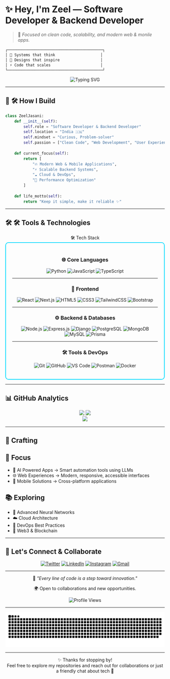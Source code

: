 # ✨ Hey, I'm **Zeel** — Software Developer & Backend Developer

> 💭 *Focused on clean code, scalability, and modern web & monile apps.*

```ascii
┌──────────────────────────────────────────┐
│ 🎯 Systems that think                    │
│ 🌟 Designs that inspire                  │
│ ⚡ Code that scales                      │
└──────────────────────────────────────────┘
```

<div align="center">
  <img src="https://readme-typing-svg.demolab.com?font=Fira+Code&size=22&duration=3000&pause=1000&color=36BCF7&center=true&vCenter=true&random=false&width=600&lines=Software+Developer;Backend+Developer;Exploring+AI+%26+ML;Clean+Code+%7C+Scalable+Systems;Open+Source+Contributor" alt="Typing SVG" />
</div>

---

## 🎨 **🛠️ How I Build**

```python
class ZeelJasani:
    def __init__(self):
        self.role = "Software Developer & Backend Developer"
        self.location = "India 🇮🇳"
        self.mindset = "Curious, Problem-solver"
        self.passion = ["Clean Code", "Web Development", "User Experience"]
    
    def current_focus(self):
        return [
            "🔥 Modern Web & Mobile Applications",
            "⚡ Scalable Backend Systems",
            "☁️ Cloud & DevOps",
            "🚀 Performance Optimization"
        ]
    
    def life_motto(self):
        return "Keep it simple, make it reliable ✨"
```

---

## 🛠️ **🛠️ Tools & Technologies**


<div align="center">
🛠️ Tech Stack

<div align="center" style="border: 2px solid #00D9FF; border-radius: 10px; padding: 20px;">

### 🌐 Core Languages  
![Python](https://img.shields.io/badge/Python-3776AB?style=for-the-badge&logo=python&logoColor=white)
![JavaScript](https://img.shields.io/badge/JavaScript-F7DF1E?style=for-the-badge&logo=javascript&logoColor=black)
![TypeScript](https://img.shields.io/badge/TypeScript-3178C6?style=for-the-badge&logo=typescript&logoColor=white)

---

### 🎨 Frontend  
![React](https://img.shields.io/badge/React-20232A?style=for-the-badge&logo=react&logoColor=61DAFB)
![Next.js](https://img.shields.io/badge/Next.js-000000?style=for-the-badge&logo=nextdotjs&logoColor=white)
![HTML5](https://img.shields.io/badge/HTML5-E34F26?style=for-the-badge&logo=html5&logoColor=white)
![CSS3](https://img.shields.io/badge/CSS3-1572B6?style=for-the-badge&logo=css3&logoColor=white)
![TailwindCSS](https://img.shields.io/badge/Tailwind_CSS-38B2AC?style=for-the-badge&logo=tailwind-css&logoColor=white)
![Bootstrap](https://img.shields.io/badge/Bootstrap-563D7C?style=for-the-badge&logo=bootstrap&logoColor=white)

---

### ⚙️ Backend & Databases  
![Node.js](https://img.shields.io/badge/Node.js-339933?style=for-the-badge&logo=nodedotjs&logoColor=white)
![Express.js](https://img.shields.io/badge/Express.js-000000?style=for-the-badge&logo=express&logoColor=white)
![Django](https://img.shields.io/badge/Django-092E20?style=for-the-badge&logo=django&logoColor=white)
![PostgreSQL](https://img.shields.io/badge/PostgreSQL-336791?style=for-the-badge&logo=postgresql&logoColor=white)
![MongoDB](https://img.shields.io/badge/MongoDB-4EA94B?style=for-the-badge&logo=mongodb&logoColor=white)
![MySQL](https://img.shields.io/badge/MySQL-4479A1?style=for-the-badge&logo=mysql&logoColor=white)
![Prisma](https://img.shields.io/badge/Prisma-2D3748?style=for-the-badge&logo=prisma&logoColor=white)

---

### 🛠️ Tools & DevOps  
![Git](https://img.shields.io/badge/Git-F05032?style=for-the-badge&logo=git&logoColor=white)
![GitHub](https://img.shields.io/badge/GitHub-181717?style=for-the-badge&logo=github&logoColor=white)
![VS Code](https://img.shields.io/badge/VS_Code-007ACC?style=for-the-badge&logo=visual-studio-code&logoColor=white)
![Postman](https://img.shields.io/badge/Postman-FF6C37?style=for-the-badge&logo=postman&logoColor=white)
![Docker](https://img.shields.io/badge/Docker-2496ED?style=for-the-badge&logo=docker&logoColor=white)

</div>

</div>

---

## 📊 **GitHub Analytics**

<div align="center">
  <img height="180em" src="https://github-readme-stats.vercel.app/api?username=JasaniZeel4827&show_icons=true&theme=tokyonight&include_all_commits=true&count_private=true&hide_border=true&bg_color=0d1117&title_color=00d9ff&icon_color=00d9ff&text_color=ffffff"/>
  <img height="180em" src="https://github-readme-stats.vercel.app/api/top-langs/?username=JasaniZeel4827&layout=compact&langs_count=8&theme=tokyonight&hide_border=true&bg_color=0d1117&title_color=00d9ff&text_color=ffffff"/>
</div>

<div align="center">
  <img src="https://github-readme-streak-stats.herokuapp.com/?user=JasaniZeel4827&theme=tokyonight&hide_border=true&background=0D1117&stroke=00d9ff&ring=00d9ff&fire=00d9ff&currStreakLabel=ffffff"/>
</div>

---

## 🎯 Crafting
## 🚀 Focus
- 🤖 AI Powered Apps → Smart automation tools using LLMs  
- 🌐 Web Experiences → Modern, responsive, accessible interfaces  
- 📱 Mobile Solutions → Cross-platform applications  

## 📚 Exploring
- 🧠 Advanced Neural Networks  
- ☁️ Cloud Architecture  
- 🔄 DevOps Best Practices  
- 🔗 Web3 & Blockchain  


---

## 🤝 **Let's Connect & Collaborate**

<div align="center">

[![Twitter](https://img.shields.io/badge/Twitter-1DA1F2?style=for-the-badge&logo=twitter&logoColor=white)](https://x.com/deltapixel3777?t=HUWoM2RW0FI1kVDVC1OBmw&s=08)
[![LinkedIn](https://img.shields.io/badge/LinkedIn-0077B5?style=for-the-badge&logo=linkedin&logoColor=white)](https://linkedin.com/in/zeel-jasani)
[![Instagram](https://img.shields.io/badge/Instagram-E4405F?style=for-the-badge&logo=instagram&logoColor=white)](https://instagram.com/zeel.jasani)
[![Gmail](https://img.shields.io/badge/Gmail-D14836?style=for-the-badge&logo=gmail&logoColor=white)](mailto:zeel.jasani@gmail.com)

</div>

---

<div align="center">

💭 *"Every line of code is a step toward innovation."*  

🌍 Open to collaborations and new opportunities.  


![Profile Views](https://komarev.com/ghpvc/?username=JasaniZeel4827&style=plastic&color=blueviolet)

---

<img src="https://raw.githubusercontent.com/Platane/snk/output/github-contribution-grid-snake.svg" alt="Snake animation" />

---

✨ Thanks for stopping by!  
Feel free to explore my repositories and reach out for collaborations or just a friendly chat about tech 🚀  

</div>


